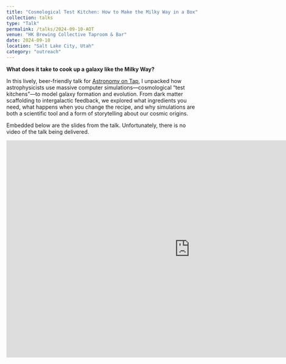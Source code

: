 ```yaml
---
title: "Cosmological Test Kitchen: How to Make the Milky Way in a Box"
collection: talks
type: "Talk"
permalink: /talks/2024-09-10-AOT
venue: "HK Brewing Collective Taproom & Bar"
date: 2024-09-10
location: "Salt Lake City, Utah"
category: "outreach"
---
```


**What does it take to cook up a galaxy like the Milky Way?**

In this lively, beer-friendly talk for [Astronomy on Tap](https://www.instagram.com/aotsaltlakecity), I unpacked how
astrophysicists use massive computer simulations—cosmological “test kitchens”—to
model galaxy formation and evolution. From dark matter scaffolding to
intergalactic feedback, we explored what ingredients you need,
what happens when you change the recipe, and why simulations are
both a scientific tool and a form of storytelling about our cosmic origins.

Embedded below are the slides from the talk. Unfortunately, there is no video of the 
talk being delivered.

<iframe src="https://docs.google.com/presentation/d/e/2PACX-1vSxTBdOPWu3ad6lZWxsIQXXpt5ATN_8PqQUP7P-AU6qxQm3P-Vxsnpz22xfxK9WGPPRChkeWOC2Cvje/pubembed?start=true&loop=true&delayms=3000" frameborder="0" width="960" height="569" allowfullscreen="true" mozallowfullscreen="true" webkitallowfullscreen="true"></iframe>